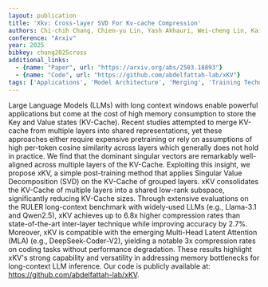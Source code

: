 ```yaml
---
layout: publication
title: 'Xkv: Cross-layer SVD For Kv-cache Compression'
authors: Chi-chih Chang, Chien-yu Lin, Yash Akhauri, Wei-cheng Lin, Kai-chiang Wu, Luis Ceze, Mohamed S. Abdelfattah
conference: "Arxiv"
year: 2025
bibkey: chang2025cross
additional_links:
  - {name: "Paper", url: "https://arxiv.org/abs/2503.18893"}
  - {name: "Code", url: "https://github.com/abdelfattah-lab/xKV"}
tags: ['Applications', 'Model Architecture', 'Merging', 'Training Techniques', 'Attention Mechanism', 'Has Code', 'Pretraining Methods']
---
```

Large Language Models (LLMs) with long context windows enable powerful
applications but come at the cost of high memory consumption to store the Key
and Value states (KV-Cache). Recent studies attempted to merge KV-cache from
multiple layers into shared representations, yet these approaches either
require expensive pretraining or rely on assumptions of high per-token cosine
similarity across layers which generally does not hold in practice. We find
that the dominant singular vectors are remarkably well-aligned across multiple
layers of the KV-Cache. Exploiting this insight, we propose xKV, a simple
post-training method that applies Singular Value Decomposition (SVD) on the
KV-Cache of grouped layers. xKV consolidates the KV-Cache of multiple layers
into a shared low-rank subspace, significantly reducing KV-Cache sizes. Through
extensive evaluations on the RULER long-context benchmark with widely-used LLMs
(e.g., Llama-3.1 and Qwen2.5), xKV achieves up to 6.8x higher compression rates
than state-of-the-art inter-layer technique while improving accuracy by 2.7%.
Moreover, xKV is compatible with the emerging Multi-Head Latent Attention (MLA)
(e.g., DeepSeek-Coder-V2), yielding a notable 3x compression rates on coding
tasks without performance degradation. These results highlight xKV's strong
capability and versatility in addressing memory bottlenecks for long-context
LLM inference. Our code is publicly available at:
https://github.com/abdelfattah-lab/xKV.
